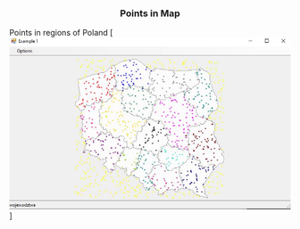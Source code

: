 <h3 align="center">Points in Map </h3>


Points in regions of Poland
[![name](https://raw.githubusercontent.com/DavidMares22/Points-In-Map/main/Screenshots/regions.JPG)] 
